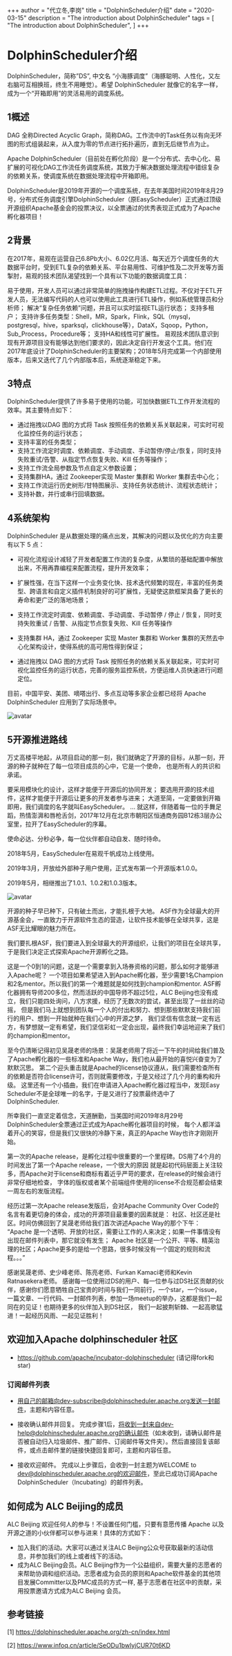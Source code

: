 +++
author = "代立冬,李岗"
title = "DolphinScheduler介绍"
date = "2020-03-15"
description = "The introduction about DolphinScheduler"
tags = [
    "The introduction about DolphinScheduler",
]
+++
# DolphinScheduler介绍
DolphinScheduler，简称”DS”, 中文名 “小海豚调度”（海豚聪明、人性化，又左右脑可互相换班，终生不用睡觉）。希望 DolphinScheduler 就像它的名字一样，成为一个“开箱即用”的灵活易用的调度系统。
## 1概述
DAG 全称Directed Acyclic Graph，简称DAG。工作流中的Task任务以有向无环图的形式组装起来，从入度为零的节点进行拓扑遍历，直到无后继节点为止。

Apache DolphinScheduler（目前处在孵化阶段）是一个分布式、去中心化、易扩展的可视化DAG工作流任务调度系统，其致力于解决数据处理流程中错综复杂的依赖关系，使调度系统在数据处理流程中开箱即用。

DolphinScheduler是2019年开源的一个调度系统，在去年美国时间2019年8月29号，分布式任务调度引擎DolphinScheduler（原EasyScheduler）正式通过顶级开源组织Apache基金会的投票决议，以全票通过的优秀表现正式成为了Apache孵化器项目！

## 2背景
在2017年，易观在运营自己6.8Pb大小、6.02亿月活、每天近万个调度任务的大数据平台时，受到ETL复杂的依赖关系、平台易用性、可维护性及二次开发等方面掣肘，易观的技术团队渴望找到一个具有以下功能的数据调度工具：

易于使用，开发人员可以通过非常简单的拖拽操作构建ETL过程。不仅对于ETL开发人员，无法编写代码的人也可以使用此工具进行ETL操作，例如系统管理员和分析师；
解决“复杂任务依赖”问题，并且可以实时监视ETL运行状态；
支持多租户；
支持许多任务类型：Shell，MR，Spark，Flink，SQL（mysql，postgresql，hive，sparksql，clickhouse等），DataX，Sqoop，Python，Sub_Process，Procedure等；
支持HA和线性可扩展性。
易观技术团队意识到现有开源项目没有能够达到他们要求的，因此决定自行开发这个工具。他们在2017年底设计了DolphinScheduler的主要架构；2018年5月完成第一个内部使用版本，后来又迭代了几个内部版本后，系统逐渐稳定下来。

## 3特点
DolphinScheduler提供了许多易于使用的功能，可加快数据ETL工作开发流程的效率。其主要特点如下：

 * 通过拖拽以DAG 图的方式将 Task 按照任务的依赖关系关联起来，可实时可视化监控任务的运行状态；
 * 支持丰富的任务类型；
 * 支持工作流定时调度、依赖调度、手动调度、手动暂停/停止/恢复，同时支持失败重试/告警、从指定节点恢复失败、Kill 任务等操作；
 * 支持工作流全局参数及节点自定义参数设置；
 * 支持集群HA，通过 Zookeeper实现 Master 集群和 Worker 集群去中心化；
 * 支持工作流运行历史树形/甘特图展示、支持任务状态统计、流程状态统计；
 * 支持补数，并行或串行回填数据。

## 4系统架构
DolphinScheduler 是从数据处理的痛点出发，其解决的问题以及优化的方向主要有以下 5 点：

 * 可视化流程设计减轻了开发者配置工作流的复杂度，从繁琐的基础配置中解放出来，不用再靠编程来配置流程，提升开发效率；

 * 扩展性强，在当下这样一个业务变化快、技术迭代频繁的现在，丰富的任务类型、跨语言和自定义插件机制良好的可扩展性，无疑使这款框架具备了更长的寿命和更广泛的落地场景；

 * 支持工作流定时调度、依赖调度、手动调度、手动暂停 / 停止 / 恢复，同时支持失败重试 / 告警、从指定节点恢复失败、Kill 任务等操作

 * 支持集群 HA，通过 Zookeeper 实现 Master 集群和 Worker 集群的天然去中心化架构设计，使得系统的高可用性得到保证；

 * 通过拖拽以 DAG 图的方式将 Task 按照任务的依赖关系关联起来，可实时可视化监控任务的运行状态，完善的服务监控系统，方便运维人员快速进行问题定位。

目前，中国平安、美团、嘀嗒出行、多点互动等多家企业都已经将 Apache DolphinScheduler 应用到了实际场景中。

![avatar](../../images/ds/ds_architecture.jpg)


## 5开源推进路线



万丈高楼平地起，从项目启动的那一刻，我们就确定了开源的目标，从那一刻，开源的种子就种在了每一位项目成员的心中，它是一个使命，
也是所有人的共识和承诺。

要采用模块化的设计，这样才能便于开源后的协同开发；
要选用开源的技术组件，这样才能便于开源后让更多的开发者参与进来；
大道至简，一定要做到开箱即用，我们调度的名字就叫EasyScheduler。
...
就这样，伴随着每一位的手舞足蹈，热情澎湃和唇枪舌剑，2017年12月在北京市朝阳区恒通商务园B12栋3层办公室里，拉开了EasyScheduler的序幕。

使命必达、分秒必争，每一位伙伴都自动自发、随时待命。

2018年5月，EasyScheduler在易观千帆成功上线使用。

2019年3月，开放给外部种子用户使用，正式发布第一个开源版本1.0.0。

2019年5月，相继推出了1.0.1、1.0.2和1.0.3版本。

![avatar](../../images/ds/ds_development.png)

开源的种子早已种下，只有破土而出，才能扎根于大地。
ASF作为全球最大的开源基金会，一直致力于开源软件生态的营造，让软件技术能够在全球共享，这是ASF无比耀眼的魅力所在。

我们要扎根ASF，我们要进入到全球最大的开源组织，让我们的项目在全球共享，于是我们决定正式探索Apache开源孵化之路。

这是一个0到1的问题，这是一个需要拿到入场券资格的问题，那么如何才能够进入Apache呢？
    一个项目如果希望进入到Apache孵化器，至少需要1名Champion和2名mentor。所以我们的第一个难题就是如何找到champion和mentor.
ASF孵化器拥有导师200多位，然而活跃的中国导师不超过5位，ALC Beijing也没有成立，我们只能四处询问，八方求援，经历了无数次的尝试，甚至出现了一丝丝的动摇，
但是我们马上就想到团队每一个人的付出和努力、想到那些默默支持我们前行的用户、想到一开始就种在我们心中的开源之梦，
我们坚信有信念就一定有远方，有梦想就一定有希望，我们坚信彩虹一定会出现，最终我们幸运地迎来了我们的champion和mentor。

至今仍清晰记得初见吴晟老师的场景：吴晟老师用了将近一下午的时间给我们普及了Apache孵化器的一些标准和Apache Way，我们也从最开始的喜悦兴奋变为了默默沉思。
第二个迎头重击就是Apache的license协议遵从，我们需要检查所有的依赖是否符合license许可，否则就需要修改，于是又经过了几个月的重构和升级。
这里还有一个小插曲，我们在申请进入Apache孵化器过程当中，发现Easy Scheduler不是全球唯一的名字，于是又进行了投票最终选中了
DolphinScheduler.

所幸我们一直坚定着信念，天道酬勤，当美国时间2019年8月29号DolphinScheduler全票通过正式成为Apache孵化器项目的时候，
每个人都洋溢着开心的笑容，但是我们又很快的冷静下来，真正的Apache Way也许才刚刚开始。

第一次的Apache release，是孵化过程中很重要的一个里程碑。DS用了4个月的时间发出了第一个Apache release，一个很大的原因
就是起初代码层面上关注较多，而Apache对于license和商标有着近乎严苛的要求，在release的时候会进行非常仔细地检查，
字体的版权或者某个前端组件使用的license不合规范都会结束一周左右的发版流程。

经历过第一次Apache release发版后，会对Apache Community Over Code的名言有着更切身的体会，成功的开源项目最重要的因素就是：
社区、社区还是社区。时间仿佛回到了吴晟老师给我们首次讲述Apache Way的那个下午：
“Apache 是一个透明、开放的社区，需要让工作的人来决定；如果一件事情没有出现在邮件列表中，那它就没有发生；
Apache 社区是一个公开、平等、精英治理的社区；Apache更多的是给一个思路，很多时候没有一个固定的规则和流程。。。”

感谢吴晟老师、史少峰老师、陈亮老师、Furkan Kamaci老师和Kevin Ratnasekera老师。
感谢每一位使用过DS的用户、每一位参与过DS社区贡献的伙伴，感谢你们愿意牺牲自己宝贵的时间与我们一同前行，一个star，一个issue，
一篇文章、一行代码、一封邮件列表，参加一场meetup的举办，这都是我们一起同在的见证！也期待更多的伙伴加入到DS社区，
我们一起披荆斩棘、一起高歌猛进！一起经历风雨、一起见证胜利！


## 欢迎加入Apache dolphinscheduler 社区
* https://github.com/apache/incubator-dolphinscheduler (请记得fork和star)
### 订阅邮件列表
 * 用自己的邮箱向dev-subscribe@dolphinscheduler.apache.org发送一封邮件，主题和内容任意。

 * 接收确认邮件并回复。 完成步骤1后，将收到一封来自dev-help@dolphinscheduler.apache.org的确认邮件（如未收到，请确认邮件是否被自动归入垃圾邮件、推广邮件、订阅邮件等文件夹）。然后直接回复该邮件，或点击邮件里的链接快捷回复即可，主题和内容任意。

 * 接收欢迎邮件。 完成以上步骤后，会收到一封主题为WELCOME to dev@dolphinscheduler.apache.org的欢迎邮件，至此已成功订阅Apache DolphinScheduler（Incubating）的邮件列表。

## 如何成为 ALC Beijing的成员

ALC Beijing 欢迎任何人的参与！不设置任何门槛，只要有意愿传播 Apache 以及开源之道的小伙伴都可以参与进来！具体的方式如下：
 * 加入我们的活动。大家可以通过关注ALC Beijing公众号获取最新的活动信息，并参加我们的线上或者线下的活动。
 * 成为ALC Beijing会员。ALC Beijing作为一个公益组织，需要大量的志愿者的来帮助协调和组织活动。志愿者成为会员的原则和Apache软件基金的其他项目发展Committer以及PMC成员的方式一样, 基于志愿者在社区中的贡献，采用投票邀请方式成为ALC Beijing 会员。


## 参考链接
[1] https://dolphinscheduler.apache.org/zh-cn/index.html

[2] https://www.infoq.cn/article/SeODu1bwlyjCUR70t6KD

